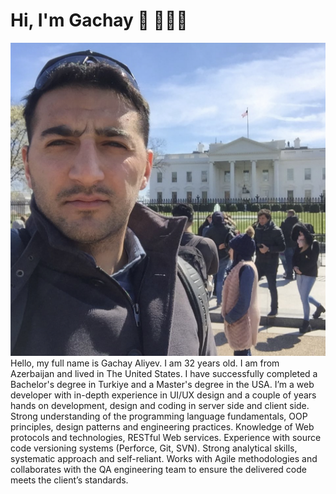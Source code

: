 # Hi, I'm Gachay 👋 👨🏻‍💻

<img src="./assets/images/IMG_0033.jpg" alt="photo of Gachay">
Hello, my full name is Gachay Aliyev. I am 32 years old. I am from Azerbaijan and lived in
                The United States. I have successfully completed a Bachelor's degree in Turkiye and a Master's degree in
                the
                USA. I’m a web developer with in-depth experience in UI/UX design and a couple of years hands on
                development, design and coding in server side and client side. Strong understanding of the programming
                language fundamentals, OOP principles, design patterns and engineering practices. Knowledge of Web
                protocols and technologies, RESTful Web services. Experience with source code versioning systems
                (Perforce, Git, SVN). Strong analytical skills, systematic approach and self-reliant. Works with Agile
                methodologies and collaborates with the QA engineering team to ensure the delivered code meets the
                client’s standards.